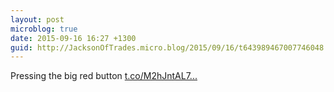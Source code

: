 ```yaml
---
layout: post
microblog: true
date: 2015-09-16 16:27 +1300
guid: http://JacksonOfTrades.micro.blog/2015/09/16/t643989467007746048.html
---
```

Pressing the big red button [t.co/M2hJntAL7...](http://t.co/M2hJntAL7b)
